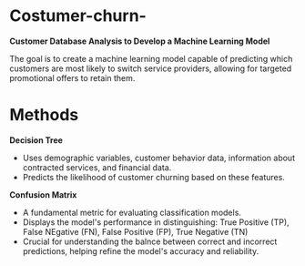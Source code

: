 # Costumer-churn-
**Customer Database Analysis to Develop a Machine Learning Model**

The goal is to create a machine learning model capable of predicting which customers are most likely to switch service providers, allowing for targeted promotional offers to retain them.

# Methods
**Decision Tree** 
- Uses demographic variables, customer behavior data, information about contracted services, and financial data.
- Predicts the likelihood of customer churning based on these features.

**Confusion Matrix**
- A fundamental metric for evaluating classification models.
- Displays the model's performance in distinguishing: True Positive (TP), False NEgative (FN), False Positive (FP), True Negative (TN)
- Crucial for understanding the balnce between correct and incorrect predictions, helping refine the model's accuracy and reliability.
